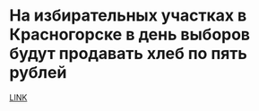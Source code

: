 # На избирательных участках в Красногорске в день выборов будут продавать хлеб по пять рублей



[LINK](https://varlamov.ru/2822652.html)